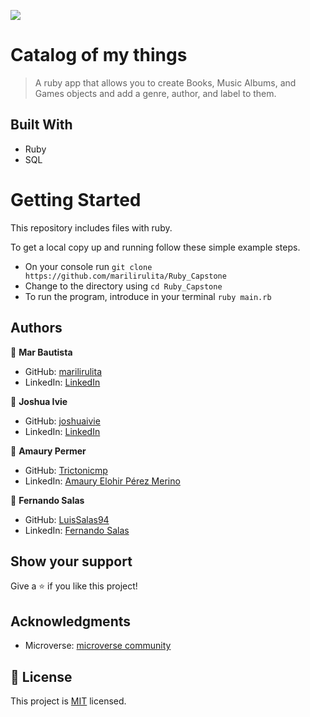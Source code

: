 ![](https://img.shields.io/badge/Microverse-blueviolet)

# Catalog of my things
> A ruby app that allows you to create Books, Music Albums, and Games objects and add a genre, author, and label to them.

## Built With
- Ruby
- SQL

# Getting Started

This repository includes files with ruby.

To get a local copy up and running follow these simple example steps.

- On your console run `git clone https://github.com/marilirulita/Ruby_Capstone`
- Change to the directory using `cd Ruby_Capstone`
- To run the program, introduce in your terminal `ruby main.rb`

## Authors

👤 **Mar Bautista**

- GitHub: [marilirulita ](https://github.com/marilirulita)
- LinkedIn: [LinkedIn](https://www.linkedin.com/in/marbautista/)

👤 **Joshua Ivie**

- GitHub: [joshuaivie](https://github.com/joshuaivie)
- LinkedIn: [LinkedIn](https://www.linkedin.com/in/joshuaivie/)

👤 **Amaury Permer**

- GitHub: [Trictonicmp](https://github.com/Trictonicmp)
- LinkedIn: [Amaury Elohir Pérez Merino](https://www.linkedin.com/in/amaury-permer/)

👤 **Fernando Salas**

- GitHub: [LuisSalas94](https://github.com/LuisSalas94)
- LinkedIn: [Fernando Salas](https://www.linkedin.com/in/luisfernandosalasgave/)

 ## Show your support

 Give a ⭐️ if you like this project!

 ## Acknowledgments

 - Microverse: [microverse community](https://github.com/microverseinc)

 ## 📝 License

 This project is [MIT](./MIT.md) licensed.